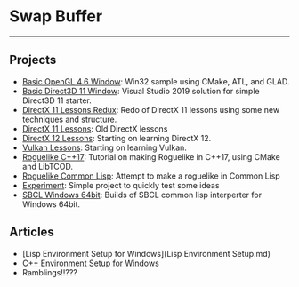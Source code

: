 # Swap Buffer
---

## Projects
- [Basic OpenGL 4.6 Window](https://github.com/Roy-Fokker/OpenGL46_Eg): 
  Win32 sample using CMake, ATL, and GLAD.
- [Basic Direct3D 11 Window](https://github.com/Roy-Fokker/Direct3D_11_Eg):
  Visual Studio 2019 solution for simple Direct3D 11 starter.
- [DirectX 11 Lessons Redux](https://github.com/Roy-Fokker/DirectX-11-Lessons-Redux):
  Redo of DirectX 11 lessons using some new techniques and structure.
- [DirectX 11 Lessons](https://github.com/Roy-Fokker/DirectX-11-Lessons):
  Old DirectX lessons
- [DirectX 12 Lessons](https://github.com/Roy-Fokker/DirectX12_Lessons):
  Starting on learning DirectX 12.
- [Vulkan Lessons](https://github.com/Roy-Fokker/Vulkan_Lessons):
  Starting on learning Vulkan.
- [Roguelike C++17](https://github.com/Roy-Fokker/roguelike-cpp):
  Tutorial on making Roguelike in C++17, using CMake and LibTCOD.
- [Roguelike Common Lisp](https://github.com/Roy-Fokker/roguelike-cl):
  Attempt to make a roguelike in Common Lisp
- [Experiment](https://github.com/Roy-Fokker/Experiment):
  Simple project to quickly test some ideas
- [SBCL Windows 64bit](https://github.com/Roy-Fokker/sbcl-win-x86_64):
  Builds of SBCL common lisp interperter for Windows 64bit.

## Articles
- [Lisp Environment Setup for Windows](Lisp Environment Setup.md)
- [C++ Environment Setup for Windows](#)
- Ramblings!!???
